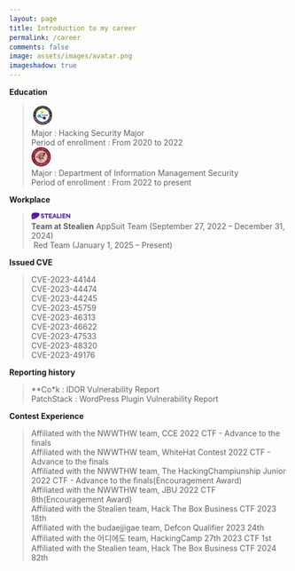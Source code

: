 ```yaml
---
layout: page
title: Introduction to my career
permalink: /career
comments: false
image: assets/images/avatar.png
imageshadow: true
---
```


**Education**<br/>
> <img src="/assets/images/hansei_logo.png" width="40px" alt="Hansei Logo"><br/>
> Major : Hacking Security Major<br/>
> Period of enrollment : From 2020 to 2022<br/>
> <img src="/assets/images/korea_univ_log.svg" width="35px" alt="Korea Univ Logo" class="korea_univ_logo"><br/>
> Major : Department of Information Management Security<br/>
> Period of enrollment : From 2022 to present

**Workplace**<br/>
> <img src="/assets/images/stealien_logo.png" width="70px" alt="Stealien Logo"><br/>
> **Team at Stealien**
> AppSuit Team (September 27, 2022 – December 31, 2024) <br/>
> Red Team (January 1, 2025 – Present)

**Issued CVE**<br/>
> CVE-2023-44144 <br/>
> CVE-2023-44474<br/>
> CVE-2023-44245<br/>
> CVE-2023-45759<br/>
> CVE-2023-46313<br/>
> CVE-2023-46622<br/>
> CVE-2023-47533<br/>
> CVE-2023-48320<br/>
> CVE-2023-49176

**Reporting history**
> **Co*k : IDOR Vulnerability Report<br/>
> PatchStack : WordPress Plugin Vulnerability Report

**Contest Experience**<br/>
> Affiliated with the NWWTHW team, CCE 2022 CTF - Advance to the finals<br/>
> Affiliated with the NWWTHW team, WhiteHat Contest 2022 CTF - Advance to the finals<br/>
> Affiliated with the NWWTHW team, The HackingChampiunship Junior 2022 CTF - Advance to the finals(Encouragement Award)<br/>
> Affiliated with the NWWTHW team, JBU 2022 CTF 8th(Encouragement Award)<br/>
> Affiliated with the Stealien team, Hack The Box Business CTF 2023 18th<br/>
> Affiliated with the budaejjigae team, Defcon Qualifier 2023 24th<br/>
> Affiliated with the 어디에도 team, HackingCamp 27th 2023 CTF 1st
> Affiliated with the Stealien team, Hack The Box Business CTF 2024 82th<br/>

